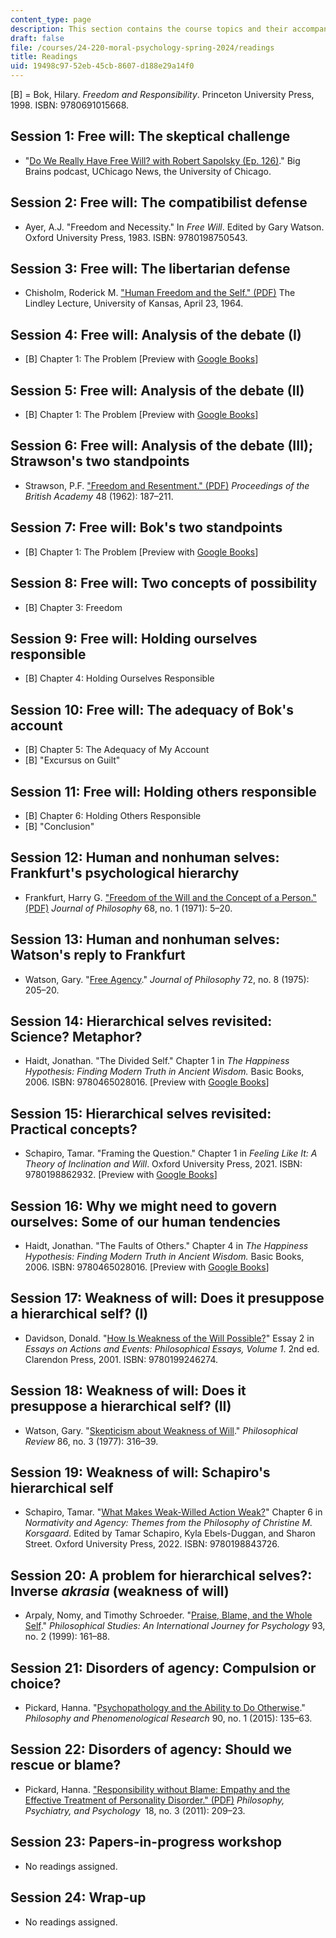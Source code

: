 ```yaml
---
content_type: page
description: This section contains the course topics and their accompanying readings.
draft: false
file: /courses/24-220-moral-psychology-spring-2024/readings
title: Readings
uid: 19498c97-52eb-45cb-8607-d188e29a14f0
---
```

\[B\] = Bok, Hilary. *Freedom and Responsibility*. Princeton University Press, 1998. ISBN: ‎9780691015668.

## Session 1: Free will: The skeptical challenge

- "[Do We Really Have Free Will? with Robert Sapolsky (Ep. 126)](https://news.uchicago.edu/do-we-really-have-free-will)." Big Brains podcast, UChicago News, the University of Chicago.

## Session 2: Free will: The compatibilist defense

- Ayer, A.J. "Freedom and Necessity." In *Free Will*. Edited by Gary Watson. Oxford University Press, 1983. ISBN: ‎9780198750543. 

## Session 3: Free will: The libertarian defense

- Chisholm, Roderick M. ["Human Freedom and the Self." (PDF)](https://kuscholarworks.ku.edu/server/api/core/bitstreams/2c0767ab-8fd3-4a3d-83d3-aa653d40b226/content) The Lindley Lecture, University of Kansas, April 23, 1964.

## Session 4: Free will: Analysis of the debate (I)

- \[B\] Chapter 1: The Problem \[Preview with [Google Books](https://www.google.com/books/edition/Freedom_and_Responsibility/nZrpFu416cIC?hl=en&gbpv=1)\]

## Session 5: Free will: Analysis of the debate (II)

- \[B\] Chapter 1: The Problem \[Preview with [Google Books](https://www.google.com/books/edition/Freedom_and_Responsibility/nZrpFu416cIC?hl=en&gbpv=1)\]

## Session 6: Free will: Analysis of the debate (III); Strawson's two standpoints

- Strawson, P.F. ["Freedom and Resentment." (PDF)](https://www.thebritishacademy.ac.uk/documents/4837/48p187.pdf) *Proceedings of the British Academy* 48 (1962): 187–211.

## Session 7: Free will: Bok's two standpoints

- \[B\] Chapter 1: The Problem \[Preview with [Google Books](https://www.google.com/books/edition/Freedom_and_Responsibility/nZrpFu416cIC?hl=en&gbpv=1)\]

## Session 8: Free will: Two concepts of possibility

- \[B\] Chapter 3: Freedom

## Session 9: Free will: Holding ourselves responsible

- \[B\] Chapter 4: Holding Ourselves Responsible

## Session 10: Free will: The adequacy of Bok's account

- \[B\] Chapter 5: The Adequacy of My Account 
- \[B\] "Excursus on Guilt"

## Session 11: Free will: Holding others responsible

- \[B\] Chapter 6: Holding Others Responsible
- \[B\] "Conclusion"

## Session 12: Human and nonhuman selves: Frankfurt's psychological hierarchy

- Frankfurt, Harry G. ["Freedom of the Will and the Concept of a Person." (PDF)](https://www.phil.uu.nl/~joel/3027/Frankfurt-FreedomWillConceptPerson.pdf) *Journal of Philosophy* 68, no. 1 (1971): 5–20.

## Session 13: Human and nonhuman selves: Watson's reply to Frankfurt

- Watson, Gary. "[Free Agency](https://www.jstor.org/stable/2024703)." *Journal of Philosophy* 72, no. 8 (1975): 205–20.

## Session 14: Hierarchical selves revisited: Science? Metaphor?

- Haidt, Jonathan. "The Divided Self." Chapter 1 in *The Happiness Hypothesis: Finding Modern Truth in Ancient Wisdom.* Basic Books, 2006. ISBN: ‎9780465028016. \[Preview with [Google Books](https://www.google.com/books/edition/The_Happiness_Hypothesis/Tz4wVAp6qL0C?hl=en&gbpv=1)\]

## Session 15: Hierarchical selves revisited: Practical concepts? 

- Schapiro, Tamar. "Framing the Question." Chapter 1 in *Feeling Like It: A Theory of Inclination and Will*. Oxford University Press, 2021. ISBN: ‎9780198862932. \[Preview with [Google Books](https://www.google.com/books/edition/Feeling_Like_It/unEWEAAAQBAJ?hl=en&gbpv=1)\]

## Session 16: Why we might need to govern ourselves: Some of our human tendencies

- Haidt, Jonathan. "The Faults of Others." Chapter 4 in *The Happiness Hypothesis: Finding Modern Truth in Ancient Wisdom.* Basic Books, 2006. ISBN: ‎9780465028016. \[Preview with [Google Books](https://www.google.com/books/edition/The_Happiness_Hypothesis/Tz4wVAp6qL0C?hl=en&gbpv=1)\]

## Session 17: Weakness of will: Does it presuppose a hierarchical self? (I)

- Davidson, Donald. "[How Is Weakness of the Will Possible?](https://academic.oup.com/book/3354/chapter/144430774)" Essay 2 in *Essays on Actions and Events: Philosophical Essays, Volume 1*. 2nd ed. Clarendon Press, 2001. ISBN: ‎9780199246274.

## Session 18: Weakness of will: Does it presuppose a hierarchical self? (II)

- Watson, Gary. "[Skepticism about Weakness of Will](https://philpapers.org/rec/WATSAW)." *Philosophical Review* 86, no. 3 (1977): 316–39.

## Session 19: Weakness of will: Schapiro's hierarchical self

- Schapiro, Tamar. "[What Makes Weak-Willed Action Weak?](https://academic.oup.com/book/43834/chapter/370283016)" Chapter 6 in *Normativity and Agency: Themes from the Philosophy of Christine M. Korsgaard*. Edited by Tamar Schapiro, Kyla Ebels-Duggan, and Sharon Street. Oxford University Press, 2022. ISBN: ‎9780198843726.

## Session 20: A problem for hierarchical selves?: Inverse *akrasia* (weakness of will)

- Arpaly, Nomy, and Timothy Schroeder. "[Praise, Blame, and the Whole Self](https://philpapers.org/rec/ARPPBA)." *Philosophical Studies: An International Journey for Psychology* 93, no. 2 (1999): 161–88.

## Session 21: Disorders of agency: Compulsion or choice?

- Pickard, Hanna. "[Psychopathology and the Ability to Do Otherwise](https://onlinelibrary.wiley.com/doi/full/10.1111/phpr.12025)." *Philosophy and Phenomenological Research* 90, no. 1 (2015): 135–63.

## Session 22: Disorders of agency: Should we rescue or blame?

- Pickard, Hanna. ["Responsibility without Blame: Empathy and the Effective Treatment of Personality Disorder." (PDF)](https://www.hannapickard.com/uploads/3/1/5/5/31550141/06_18.3pickard_2.pdf) *Philosophy, Psychiatry, and Psychology*  18, no. 3 (2011): 209–23.

## Session 23: Papers-in-progress workshop

- No readings assigned.

## Session 24: Wrap-up

- No readings assigned.